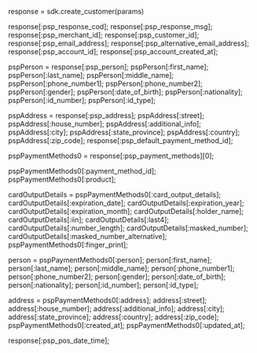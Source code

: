 response = sdk.create_customer(params)

response[:psp_response_cod];
response[:psp_response_msg];
response[:psp_merchant_id];
response[:psp_customer_id];
response[:psp_email_address];
response[:psp_alternative_email_address];
response[:psp_account_id];
response[:psp_account_created_at];

pspPerson = response[:psp_person];
pspPerson[:first_name];
pspPerson[:last_name];
pspPerson[:middle_name];
pspPerson[:phone_number1];
pspPerson[:phone_number2];
pspPerson[:gender];
pspPerson[:date_of_birth];
pspPerson[:nationality];
pspPerson[:id_number];
pspPerson[:id_type];

pspAddress = response[:psp_address];
pspAddress[:street];
pspAddress[:house_number];
pspAddress[:additional_info];
pspAddress[:city];
pspAddress[:state_province];
pspAddress[:country];
pspAddress[:zip_code];
response[:psp_default_payment_method_id];

pspPaymentMethods0 = response[:psp_payment_methods][0];

pspPaymentMethods0[:payment_method_id];
pspPaymentMethods0[:product];

cardOutputDetails = pspPaymentMethods0[:card_output_details];
cardOutputDetails[:expiration_date];
cardOutputDetails[:expiration_year];
cardOutputDetails[:expiration_month];
cardOutputDetails[:holder_name];
cardOutputDetails[:iin];
cardOutputDetails[:last4];
cardOutputDetails[:number_length];
cardOutputDetails[:masked_number];
cardOutputDetails[:masked_number_alternative];
pspPaymentMethods0[:finger_print];

person = pspPaymentMethods0[:person];
person[:first_name];
person[:last_name];
person[:middle_name];
person[:phone_number1];
person[:phone_number2];
person[:gender];
person[:date_of_birth];
person[:nationality];
person[:id_number];
person[:id_type];

address = pspPaymentMethods0[:address];
address[:street];
address[:house_number];
address[:additional_info];
address[:city];
address[:state_province];
address[:country];
address[:zip_code];
pspPaymentMethods0[:created_at];
pspPaymentMethods0[:updated_at];


response[:psp_pos_date_time];
